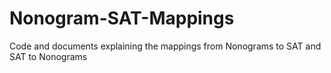 # Nonogram-SAT-Mappings
Code and documents explaining the mappings from Nonograms to SAT and SAT to Nonograms
